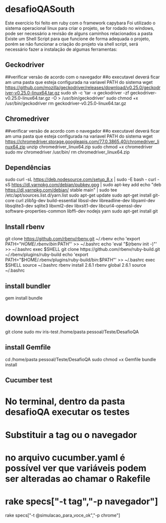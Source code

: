 # desafioQASouth
Este exercício foi feito em ruby com o framework capybara
Foi utilizado o sistema operacional linux para criar o projeto, se for rodado no windows, pode ser necessário a revisão de alguns caminhos relacionados a pasta
Existe um Shell Script para que funcione de forma adequada o projeto, porém se não funcionar a criação do projeto via shell script, será necessário fazer a instalação de algumas ferramentas:


## Geckodriver
##verificar versão de acordo com o navegador
##o executavel deverá ficar am uma pasta que esteja configurada na variavel PATH do sistema
wget https://github.com/mozilla/geckodriver/releases/download/v0.25.0/geckodriver-v0.25.0-linux64.tar.gz
sudo sh -c 'tar -x geckodriver -zf geckodriver-v0.25.0-linux64.tar.gz -O > /usr/bin/geckodriver'
sudo chmod +x /usr/bin/geckodriver
rm geckodriver-v0.25.0-linux64.tar.gz

## Chromedriver
##verificar versão de acordo com o navegador
##o executavel deverá ficar am uma pasta que esteja configurada na variavel PATH do sistema
wget https://chromedriver.storage.googleapis.com/77.0.3865.40/chromedriver_linux64.zip
unzip chromedriver_linux64.zip
sudo chmod +x chromedriver
sudo mv chromedriver /usr/bin/
rm chromedriver_linux64.zip

## Dependências
sudo curl -sL https://deb.nodesource.com/setup_8.x | sudo -E bash -
curl -sS https://dl.yarnpkg.com/debian/pubkey.gpg | sudo apt-key add
echo "deb https://dl.yarnpkg.com/debian/ stable main" | sudo tee /etc/apt/sources.list.d/yarn.list
sudo apt-get update
sudo apt-get install git-core curl zlib1g-dev build-essential libssl-dev libreadline-dev libyaml-dev libsqlite3-dev sqlite3 libxml2-dev libxslt1-dev libcurl4-openssl-dev software-properties-common libffi-dev nodejs yarn
sudo apt-get install git

## Install rbenv
git clone https://github.com/rbenv/rbenv.git ~/.rbenv
echo 'export PATH="$HOME/.rbenv/bin:$PATH"' >> ~/.bashrc
echo 'eval "$(rbenv init -)"' >> ~/.bashrc
exec $SHELL
git clone https://github.com/rbenv/ruby-build.git ~/.rbenv/plugins/ruby-build
echo 'export PATH="$HOME/.rbenv/plugins/ruby-build/bin:$PATH"' >> ~/.bashrc
exec $SHELL
source ~/.bashrc
rbenv install 2.6.1
rbenv global 2.6.1
source ~/.bashrc

## install bundler
gem install bundle

# download project
git clone 
sudo mv iris-test /home/pasta pessoal/Teste/DesafioQA

## install Gemfile
cd /home/pasta pessoal/Teste/DesafioQA
sudo chmod +x Gemfile
bundle install

## Cucumber test
# No terminal, dentro da pasta desafioQA executar os testes
# Substituir a tag ou o navegador
# no arquivo cucumber.yaml é possível ver que variáveis podem ser alteradas ao chamar o Rakefile
# rake specs["-t tag","-p navegador"]
rake specs["-t @simulacao_para_voce_ok","-p chrome"]
